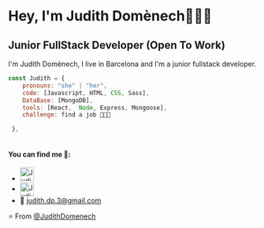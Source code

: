 # Hey, I'm Judith Domènech👩🏻‍💻
## Junior FullStack Developer (Open To Work)


I'm Judith Domènech, I live in Barcelona and I'm a junior fullstack developer.


```javascript
const Judith = {
	pronouns: "she" | "her",
	code: [Javascript, HTML, CSS, Sass],
	DataBase: [MongoDB],
	tools: [React,  Node, Express, Mongoose],
	challenge: find a job 👩🏻‍💻

 },
 
 ```

#### You can find me 📜:
- <a href="https://www.linkedin.com/in/judith-domènech-pujadas-224a95224/">
    <img src="https://www.vectorlogo.zone/logos/linkedin/linkedin-icon.svg" alt="Judith Domènech Pujadas LinkedIn Profile" height="28" width="28">
  </a>
- <a href="https://twitter.com/JudithDomenech2">
    <img align="center" src="https://cdn.jsdelivr.net/npm/simple-icons@3.0.1/icons/twitter.svg" alt="Judith Domènech Pujadas" height="28px" width="28px" />
  </a>
- 📩 judith.dp.3@gmail.com

⭐️ From [@JudithDomenech](https://github.com/JudithDomenech)
